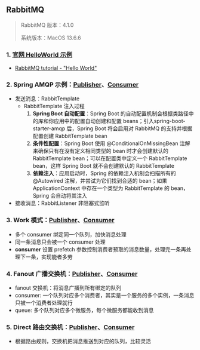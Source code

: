 ## RabbitMQ
> RabbitMQ 版本：4.1.0 
> 
> 系统版本：MacOS 13.6.6 
### 1. [官网 HelloWorld 示例](./src/main/java/club/zhengxiang/coding/rabbitmq/helloworld/)
* [RabbitMQ tutorial - "Hello World"](https://www.rabbitmq.com/tutorials/tutorial-one-java)
### 2. Spring AMQP 示例：[Publisher](./springamqp-publisher)、[Consumer](./springamqp-consumer)
* 发送消息：RabbitTemplate
  * RabbitTemplate 注入过程
    1. **Spring Boot 自动配置**：Spring Boot 的自动配置机制会根据类路径中的库和你应用中的配置自动创建和配置 beans；引入spring-boot-starter-amqp 后，Spring Boot 将会启用对 RabbitMQ 的支持并根据配置创建 RabbitTemplate bean
    2. **条件性配置**：Spring Boot 使用 @ConditionalOnMissingBean 注解来确保只有在没有定义相同类型的 bean 时才会创建默认的 RabbitTemplate bean；可以在配置类中定义一个 RabbitTemplate bean，这样 Spring Boot 就不会创建默认的 RabbitTemplate
    3. **依赖注入**：应用启动时，Spring 的依赖注入机制会扫描所有的 @Autowired 注解，并尝试为它们找到合适的 bean；如果 ApplicationContext 中存在一个类型为 RabbitTemplate 的 bean，Spring 会自动将其注入
* 接收消息：RabbitListener 非阻塞式监听
### 3. Work 模式：[Publisher](./work-publisher)、[Consumer](./work-consumer)
* 多个 consumer 绑定同一个队列，加快消息处理
* 同一条消息只会被一个 consumer 处理
* **consumer** 设置 prefetch 参数控制消费者预取的消息数量，处理完一条再处理下一条，实现能者多劳
### 4. Fanout 广播交换机：[Publisher](./fanout-publisher)、[Consumer](./fanout-consumer)
* fanout 交换机：将消息广播到所有绑定的队列
* consumer: 一个队列对应多个消费者，其实是一个服务的多个实例，一条消息只被一个消费者处理就行
* queue: 多个队列对应多个微服务，每个微服务都能收到消息
### 5. Direct 路由交换机：[Publisher](./direct-publisher)、[Consumer](./direct-consumer)
* 根据路由规则，交换机把消息推送到对应的队列，比较灵活